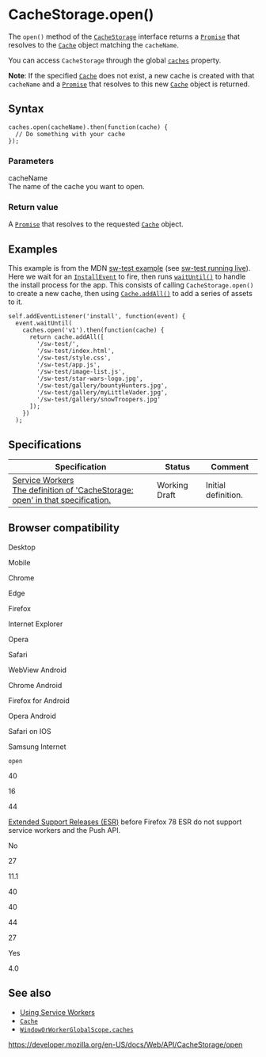 # CacheStorage.open()

The `open()` method of the [`CacheStorage`](../cachestorage) interface returns a [`Promise`](https://developer.mozilla.org/en-US/docs/Web/JavaScript/Reference/Global_Objects/Promise) that resolves to the [`Cache`](../cache) object matching the `cacheName`.

You can access `CacheStorage` through the global [`caches`](../windoworworkerglobalscope/caches) property.

**Note**: If the specified [`Cache`](../cache) does not exist, a new cache is created with that `cacheName` and a [`Promise`](https://developer.mozilla.org/en-US/docs/Web/JavaScript/Reference/Global_Objects/Promise) that resolves to this new [`Cache`](../cache) object is returned.

## Syntax

    caches.open(cacheName).then(function(cache) {
      // Do something with your cache
    });

### Parameters

cacheName  
The name of the cache you want to open.

### Return value

A [`Promise`](https://developer.mozilla.org/en-US/docs/Web/JavaScript/Reference/Global_Objects/Promise) that resolves to the requested [`Cache`](../cache) object.

## Examples

This example is from the MDN [sw-test example](https://github.com/mdn/sw-test/) (see [sw-test running live](https://mdn.github.io/sw-test/)). Here we wait for an [`InstallEvent`](../installevent) to fire, then runs [`waitUntil()`](../extendableevent/waituntil) to handle the install process for the app. This consists of calling `CacheStorage.open()` to create a new cache, then using [`Cache.addAll()`](../cache/addall) to add a series of assets to it.

    self.addEventListener('install', function(event) {
      event.waitUntil(
        caches.open('v1').then(function(cache) {
          return cache.addAll([
            '/sw-test/',
            '/sw-test/index.html',
            '/sw-test/style.css',
            '/sw-test/app.js',
            '/sw-test/image-list.js',
            '/sw-test/star-wars-logo.jpg',
            '/sw-test/gallery/bountyHunters.jpg',
            '/sw-test/gallery/myLittleVader.jpg',
            '/sw-test/gallery/snowTroopers.jpg'
          ]);
        })
      );

## Specifications

<table><thead><tr class="header"><th>Specification</th><th>Status</th><th>Comment</th></tr></thead><tbody><tr class="odd"><td><a href="https://w3c.github.io/ServiceWorker/#cache-storage-open">Service Workers<br />
<span class="small">The definition of 'CacheStorage: open' in that specification.</span></a></td><td><span class="spec-wd">Working Draft</span></td><td>Initial definition.</td></tr></tbody></table>

## Browser compatibility

Desktop

Mobile

Chrome

Edge

Firefox

Internet Explorer

Opera

Safari

WebView Android

Chrome Android

Firefox for Android

Opera Android

Safari on IOS

Samsung Internet

`open`

40

16

44

[Extended Support Releases (ESR)](https://www.mozilla.org/en-US/firefox/organizations/) before Firefox 78 ESR do not support service workers and the Push API.

No

27

11.1

40

40

44

27

Yes

4.0

## See also

- [Using Service Workers](../service_worker_api/using_service_workers)
- [`Cache`](../cache)
- [`WindowOrWorkerGlobalScope.caches`](../windoworworkerglobalscope/caches)

<a href="https://developer.mozilla.org/en-US/docs/Web/API/CacheStorage/open" class="_attribution-link">https://developer.mozilla.org/en-US/docs/Web/API/CacheStorage/open</a>
